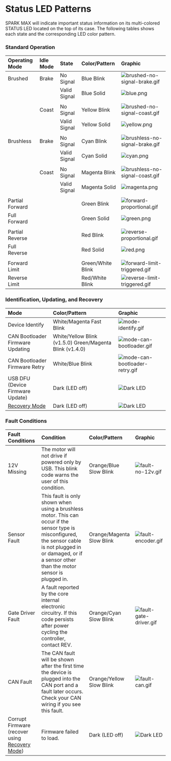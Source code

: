 # Status LED Patterns

SPARK MAX will indicate important status information on its multi-colored STATUS LED located on the top of its case. The following tables shows each state and the corresponding LED color pattern.

### Standard Operation

| **Operating Mode** | Idle Mode | State | Color/Pattern | Graphic |
| :--- | :--- | :--- | :--- | :--- |
| Brushed     | Brake  | No Signal | Blue Blink  | ![brushed-no-signal-brake.gif](https://cdn8.bigcommerce.com/s-t3eo8vwp22/product_images/uploaded_images/brushed-no-signal-brake.gif) |
|  |  | Valid Signal | Blue Solid  | ![blue.png](https://cdn8.bigcommerce.com/s-t3eo8vwp22/product_images/uploaded_images/blue.png) |
|  |  |  |  |  |
|  | Coast  | No Signal | Yellow Blink  | ![brushed-no-signal-coast.gif](https://cdn8.bigcommerce.com/s-t3eo8vwp22/product_images/uploaded_images/brushed-no-signal-coast.gif) |
|  |  | Valid Signal | Yellow Solid  | ![yellow.png](https://cdn8.bigcommerce.com/s-t3eo8vwp22/product_images/uploaded_images/yellow.png) |
|  |  |  |  |  |
| Brushless     | Brake  | No Signal | Cyan Blink  | ![brushless-no-signal-brake.gif](https://cdn8.bigcommerce.com/s-t3eo8vwp22/product_images/uploaded_images/brushless-no-signal-brake.gif) |
|  |  | Valid Signal  | Cyan Solid  | ![cyan.png](https://cdn8.bigcommerce.com/s-t3eo8vwp22/product_images/uploaded_images/cyan.png) |
|  |  |  |  |  |
|  | Coast  | No Signal  | Magenta Blink  | ![brushless-no-signal-coast.gif](https://cdn8.bigcommerce.com/s-t3eo8vwp22/product_images/uploaded_images/brushless-no-signal-coast.gif) |
|  |  | Valid Signal  | Magenta Solid  | ![magenta.png](https://cdn8.bigcommerce.com/s-t3eo8vwp22/product_images/uploaded_images/magenta.png) |
|  |  |  |  |  |
| Partial Forward |  |  | Green Blink | ![forward-proportional.gif](https://cdn8.bigcommerce.com/s-t3eo8vwp22/product_images/uploaded_images/forward-proportional.gif) |
| Full Forward  |  |  | Green Solid  | ![green.png](https://cdn8.bigcommerce.com/s-t3eo8vwp22/product_images/uploaded_images/green.png) |
|  |  |  |  |  |
| Partial Reverse |  |  | Red Blink  | ![reverse-proportional.gif](https://cdn8.bigcommerce.com/s-t3eo8vwp22/product_images/uploaded_images/reverse-proportional.gif) |
| Full Reverse  |  |  | Red Solid | ![red.png](https://cdn8.bigcommerce.com/s-t3eo8vwp22/product_images/uploaded_images/red.png) |
|  |  |  |  |  |
| Forward Limit  |  |  | Green/White Blink | ![forward-limit-triggered.gif](https://cdn8.bigcommerce.com/s-t3eo8vwp22/product_images/uploaded_images/forward-limit-triggered.gif) |
| Reverse Limit  |  |  | Red/White Blink  | ![reverse-limit-triggered.gif](https://cdn8.bigcommerce.com/s-t3eo8vwp22/product_images/uploaded_images/reverse-limit-triggered.gif) |

###  **Identification, Updating, and Recovery**

| Mode | Color/Pattern | Graphic |
| :--- | :--- | :--- |
| Device Identify | White/Magenta Fast Blink | ![mode-identify.gif](https://cdn11.bigcommerce.com/s-t3eo8vwp22/product_images/uploaded_images/mode-identify.gif) |
| CAN Bootloader Firmware Updating | White/Yellow Blink \(v1.5.0\) Green/Magenta Blink \(v1.4.0\) | ![mode-can-bootloader.gif](https://cdn11.bigcommerce.com/s-t3eo8vwp22/product_images/uploaded_images/mode-can-bootloader.gif) |
| CAN Bootloader Firmware Retry | White/Blue Blink | ![mode-can-bootloader-retry.gif](https://cdn11.bigcommerce.com/s-t3eo8vwp22/product_images/uploaded_images/mode-can-bootloader-retry.gif) |
| USB DFU \(Device Firmware Update\) | Dark \(LED off\) | ![Dark LED](https://cdn8.bigcommerce.com/s-t3eo8vwp22/product_images/uploaded_images/off.png) |
| [Recovery Mode](operating-modes/recovery-mode.md) | Dark \(LED off\) | ![Dark LED](https://cdn8.bigcommerce.com/s-t3eo8vwp22/product_images/uploaded_images/off.png) |

### Fault Conditions

| **Fault Conditions** | Condition | Color/Pattern | Graphic |
| :--- | :--- | :--- | :--- |
| 12V Missing | The motor will not drive if powered only by USB. This blink code warns the user of this condition. | Orange/Blue Slow Blink | ![fault-no-12v.gif](https://cdn8.bigcommerce.com/s-t3eo8vwp22/product_images/uploaded_images/fault-no-12v.gif) |
| Sensor Fault | This fault is only shown when using a brushless motor. This can occur if the sensor type is misconfigured, the sensor cable is not plugged in or damaged, or if a sensor other than the motor sensor is plugged in. | Orange/Magenta Slow Blink  | ![fault-encoder.gif](https://cdn8.bigcommerce.com/s-t3eo8vwp22/product_images/uploaded_images/fault-encoder.gif) |
| Gate Driver Fault | A fault reported by the core internal electronic circuitry. If this code persists after power cycling the controller, contact REV. | Orange/Cyan Slow Blink | ![fault-gate-driver.gif](https://cdn11.bigcommerce.com/s-t3eo8vwp22/product_images/uploaded_images/fault-gate-driver.gif) |
| CAN Fault | The CAN fault will be shown after the first time the device is plugged into the CAN port and a fault later occurs. Check your CAN wiring if you see this fault. | Orange/Yellow Slow Blink | ![fault-can.gif](https://cdn11.bigcommerce.com/s-t3eo8vwp22/product_images/uploaded_images/fault-can.gif) |
| Corrupt Firmware \(recover using [Recovery Mode](operating-modes/recovery-mode.md)\) | Firmware failed to load. | Dark \(LED off\) | ![Dark LED](https://cdn8.bigcommerce.com/s-t3eo8vwp22/product_images/uploaded_images/off.png) |

